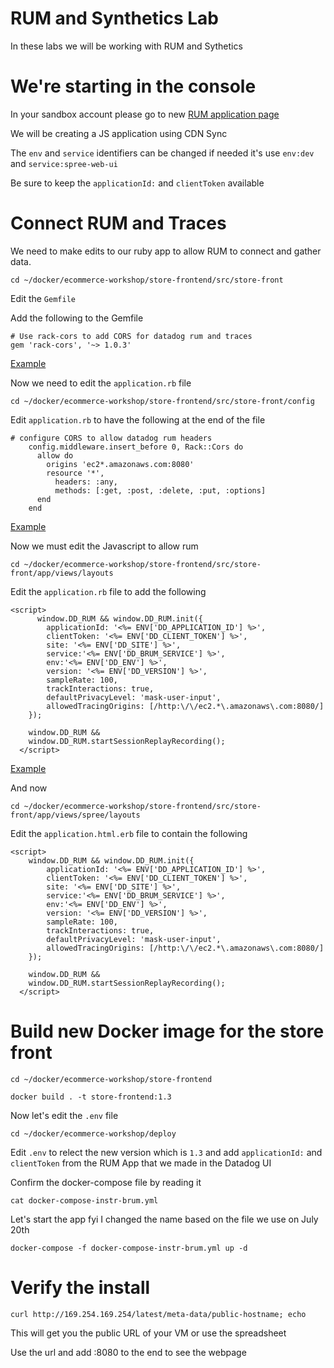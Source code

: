 # RUM and Synthetics Lab

In these labs we will be working with RUM and Sythetics

# We're starting in the console 

In your sandbox account please go to new [RUM application page](https://app.datadoghq.com/rum/application/create)

We will be creating a JS application using CDN Sync 

The `env` and `service` identifiers can be changed if needed it's use `env:dev` and `service:spree-web-ui` 

Be sure to keep the `applicationId:` and `clientToken` available

# Connect RUM and Traces

We need to make edits to our ruby app to allow RUM to connect and gather data.

`cd ~/docker/ecommerce-workshop/store-frontend/src/store-front`

Edit the `Gemfile` 

Add the following to the Gemfile 

```
# Use rack-cors to add CORS for datadog rum and traces
gem 'rack-cors', '~> 1.0.3'
```
[Example](https://github.com/ScottMabeDDHQ/tps-bootcamp/blob/f11675c2316be56231765a03bab878f11e0fd9ac/docker/store-frontend/src/store-front/Gemfile#L21)

Now we need to edit the `application.rb` file 

`cd ~/docker/ecommerce-workshop/store-frontend/src/store-front/config`

Edit `application.rb` to have the following at the end of the file 

```
# configure CORS to allow datadog rum headers
    config.middleware.insert_before 0, Rack::Cors do
      allow do
        origins 'ec2*.amazonaws.com:8080'
        resource '*',
          headers: :any,
          methods: [:get, :post, :delete, :put, :options]
      end
    end
```
[Example](https://github.com/ScottMabeDDHQ/tps-bootcamp/blob/f11675c2316be56231765a03bab878f11e0fd9ac/docker/store-frontend/src/store-front/config/application.rb#L47)


Now we must edit the Javascript to allow rum 

`cd ~/docker/ecommerce-workshop/store-frontend/src/store-front/app/views/layouts`

Edit the `application.rb` file to add the following 

```
<script>
      window.DD_RUM && window.DD_RUM.init({
        applicationId: '<%= ENV['DD_APPLICATION_ID'] %>',
        clientToken: '<%= ENV['DD_CLIENT_TOKEN'] %>',
        site: '<%= ENV['DD_SITE'] %>',
        service:'<%= ENV['DD_BRUM_SERVICE'] %>',
        env:'<%= ENV['DD_ENV'] %>',
        version: '<%= ENV['DD_VERSION'] %>',
        sampleRate: 100,
        trackInteractions: true,
        defaultPrivacyLevel: 'mask-user-input',
        allowedTracingOrigins: [/http:\/\/ec2.*\.amazonaws\.com:8080/]
    }); 

    window.DD_RUM &&
    window.DD_RUM.startSessionReplayRecording();
  </script>
```
[Example](https://github.com/ScottMabeDDHQ/tps-bootcamp/blob/main/docker/store-frontend/src/store-front/app/views/layouts/application.html.erb)

And now 

`cd ~/docker/ecommerce-workshop/store-frontend/src/store- front/app/views/spree/layouts`

Edit the `application.html.erb` file to contain the following 

```
<script>
    window.DD_RUM && window.DD_RUM.init({
        applicationId: '<%= ENV['DD_APPLICATION_ID'] %>',
        clientToken: '<%= ENV['DD_CLIENT_TOKEN'] %>',
        site: '<%= ENV['DD_SITE'] %>',
        service:'<%= ENV['DD_BRUM_SERVICE'] %>',
        env:'<%= ENV['DD_ENV'] %>',
        version: '<%= ENV['DD_VERSION'] %>',
        sampleRate: 100,
        trackInteractions: true,
        defaultPrivacyLevel: 'mask-user-input',
        allowedTracingOrigins: [/http:\/\/ec2.*\.amazonaws\.com:8080/]
    });

    window.DD_RUM &&
    window.DD_RUM.startSessionReplayRecording();
  </script>
```
# Build new Docker image for the store front 

`cd ~/docker/ecommerce-workshop/store-frontend`

`docker build . -t store-frontend:1.3`

Now let's edit the `.env` file 

`cd ~/docker/ecommerce-workshop/deploy`

Edit `.env` to relect the new version which is `1.3` and add `applicationId:` and `clientToken` from the RUM App that we made in the Datadog UI

Confirm the docker-compose file by reading it 

`cat docker-compose-instr-brum.yml`

Let's start the app fyi I changed the name based on the file we use on July 20th

`docker-compose -f docker-compose-instr-brum.yml up -d`

# Verify the install 

`curl http://169.254.169.254/latest/meta-data/public-hostname; echo` 

This will get you the public URL of your VM or use the spreadsheet 

Use the url and add :8080 to the end to see the webpage 
